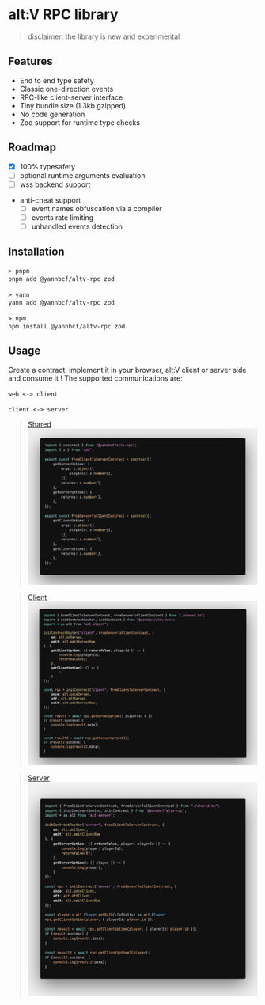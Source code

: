 # alt:V RPC library

> disclaimer: the library is new and experimental

## Features

- End to end type safety
- Classic one-direction events
- RPC-like client-server interface
- Tiny bundle size (1.3kb gzipped)
- No code generation
- Zod support for runtime type checks

## Roadmap

- [X] 100% typesafety
- [ ] optional runtime arguments evaluation
- [ ] wss backend support
- anti-cheat support
    - [ ] event names obfuscation via a compiler
    - [ ] events rate limiting
    - [ ] unhandled events detection

## Installation

```
> pnpm
pnpm add @yannbcf/altv-rpc zod

> yann
yann add @yannbcf/altv-rpc zod

> npm
npm install @yannbcf/altv-rpc zod
```

## Usage

Create a contract, implement it in your browser, alt:V client or server side and consume it !
The supported communications are:

``web <-> client``

``client <-> server``


> [Shared](./examples/client-server/shared.ts)
![shared](./public/rpc-shared.png)

> [Client](./examples/client-server/client.ts)
![client](./public/rpc-client.png)

> [Server](./examples/client-server/server.ts)
![server](./public/rpc-server.png)
